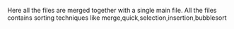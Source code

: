 Here all the files are merged together with a single main file.
All the files contains sorting techniques like merge,quick,selection,insertion,bubblesort
